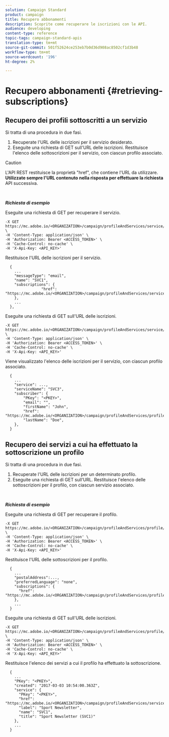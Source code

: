 ```yaml
---
solution: Campaign Standard
product: campaign
title: Recupero abbonamenti
description: Scoprite come recuperare le iscrizioni con le API.
audience: developing
content-type: reference
topic-tags: campaign-standard-apis
translation-type: tm+mt
source-git-commit: 501f52624ce253eb7b0d36d908ac8502cf1d3b48
workflow-type: tm+mt
source-wordcount: '196'
ht-degree: 2%

---
```



# Recupero abbonamenti {#retrieving-subscriptions}

## Recupero dei profili sottoscritti a un servizio

Si tratta di una procedura in due fasi.

1. Recuperate l&#39;URL delle iscrizioni per il servizio desiderato.
1. Eseguite una richiesta di GET sull&#39;URL delle iscrizioni. Restituisce l&#39;elenco delle sottoscrizioni per il servizio, con ciascun profilo associato.

>[!CAUTION]
>
>L&#39;API REST restituisce la proprietà &quot;href&quot;, che contiene l&#39;URL da utilizzare. <b>Utilizzate sempre l&#39;URL contenuto nella risposta per effettuare la richiesta</b> API successiva.

<br/>

***Richiesta di esempio***

Eseguite una richiesta di GET per recuperare il servizio.

```
-X GET https://mc.adobe.io/<ORGANIZATION>/campaign/profileAndServices/service/<PKEY> \
-H 'Content-Type: application/json' \
-H 'Authorization: Bearer <ACCESS_TOKEN>' \
-H 'Cache-Control: no-cache' \
-H 'X-Api-Key: <API_KEY>'
```

Restituisce l&#39;URL delle iscrizioni per il servizio.

```
  {
    ...
    "messageType": "email",
    "name": "SVC1",
    "subscriptions": {
                "href": "https://mc.adobe.io/<ORGANIZATION>/campaign/profileAndServices/service/<PKEY>/subscriptions/"
    },
    ...
  },
```

Eseguite una richiesta di GET sull&#39;URL delle iscrizioni.

```
-X GET https://mc.adobe.io/<ORGANIZATION>/campaign/profileAndServices/service/<PKEY>/subscriptions \
-H 'Content-Type: application/json' \
-H 'Authorization: Bearer <ACCESS_TOKEN>' \
-H 'Cache-Control: no-cache' \
-H 'X-Api-Key: <API_KEY>'
```

Viene visualizzato l&#39;elenco delle iscrizioni per il servizio, con ciascun profilo associato.

```
  {
    ...
    "service": ...,
    "serviceName": "SVC3",
    "subscriber": {
        "PKey": "<PKEY>",
        "email": "",
        "firstName": "John",
        "href": "https://mc.adobe.io/<ORGANIZATION>/campaign/profileAndServices/profile/<PKEY>",
        "lastName": "Doe",
    },
  }
```

## Recupero dei servizi a cui ha effettuato la sottoscrizione un profilo

Si tratta di una procedura in due fasi.

1. Recuperate l&#39;URL delle iscrizioni per un determinato profilo.
1. Eseguite una richiesta di GET sull’URL. Restituisce l&#39;elenco delle sottoscrizioni per il profilo, con ciascun servizio associato.

<br/>

***Richiesta di esempio***

Eseguite una richiesta di GET per recuperare il profilo.

```
-X GET https://mc.adobe.io/<ORGANIZATION>/campaign/profileAndServices/profile/<PKEY> \
-H 'Content-Type: application/json' \
-H 'Authorization: Bearer <ACCESS_TOKEN>' \
-H 'Cache-Control: no-cache' \
-H 'X-Api-Key: <API_KEY>'
```

Restituisce l&#39;URL delle sottoscrizioni per il profilo.

```
  {
    ...
    "postalAddress":...,
    "preferredLanguage": "none",
    "subscriptions": {
      "href": "https://mc.adobe.io/<ORGANIZATION>/campaign/profileAndServices/profile/<PKEY>/subscriptions/"
    },
    ...
  }
```

Eseguite una richiesta di GET sull&#39;URL delle iscrizioni.

```
-X GET https://mc.adobe.io/<ORGANIZATION>/campaign/profileAndServices/profile/<PKEY>/subscriptions \
-H 'Content-Type: application/json' \
-H 'Authorization: Bearer <ACCESS_TOKEN>' \
-H 'Cache-Control: no-cache' \
-H 'X-Api-Key: <API_KEY>'
```

Restituisce l&#39;elenco dei servizi a cui il profilo ha effettuato la sottoscrizione.

```
  {
    ...
    "PKey": "<PKEY>",
    "created": "2017-03-03 10:54:00.363Z",
    "service": {
      "PKey": "<PKEY>",
      "href": "https://mc.adobe.io/<ORGANIZATION>/campaign/profileAndServices/service/<PKEY>",
      "label": "Sport Newsletter",
      "name": "SVC1",
      "title": "Sport Newsletter (SVC1)"
    },
    ...
  }
```
